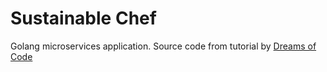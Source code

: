 # Sustainable Chef

Golang microservices application. Source code from tutorial by [Dreams of Code](https://github.com/dreamsofcode-io/golang-microservice-course-nn)
